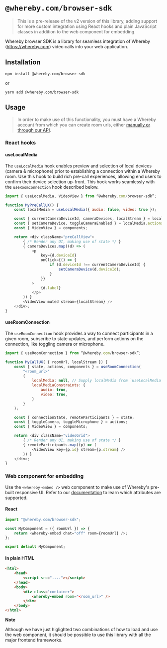 # `@whereby.com/browser-sdk`

> This is a pre-release of the v2 version of this library, adding support for more custom integration using React hooks and plain JavaScript classes in addition to the web component for embedding.

Whereby browser SDK is a library for seamless integration of Whereby (https://whereby.com) video calls into your web application.

## Installation

```shell
npm install @whereby.com/browser-sdk
```

or

```shell
yarn add @whereby.com/browser-sdk
```

## Usage

> In order to make use of this functionality, you must have a Whereby account from which you can create room urls, either [manually or through our API](https://docs.whereby.com/creating-and-deleting-rooms).

### React hooks

#### useLocalMedia

The `useLocalMedia` hook enables preview and selection of local devices (camera & microphone) prior to establishing a connection within a Whereby room. Use this hook to build rich pre-call
experiences, allowing end users to confirm their device selection up-front. This hook works seamlessly with the `useRoomConnection` hook described below.

```js
import { useLocalMedia, VideoView } from “@whereby.com/browser-sdk”;

function MyPreCallUX() {
    const localMedia = useLocalMedia({ audio: false, video: true });

    const { currentCameraDeviceId, cameraDevices, localStream } = localMedia.state;
    const { setCameraDevice, toggleCameraEnabled } = localMedia.actions;
    const { VideoView } = components;

    return <div className="preCallView">
        { /* Render any UI, making use of state */ }
        { cameraDevices.map((d) => (
            <p
                key={d.deviceId}
                onClick={() => {
                    if (d.deviceId !== currentCameraDeviceId) {
                        setCameraDevice(d.deviceId);
                    }
                }}
            >
                {d.label}
            </p>
        )) }
        <VideoView muted stream={localStream} />
    </div>;
}

```

#### useRoomConnection

The `useRoomConnection` hook provides a way to connect participants in a given room, subscribe to state updates, and perform actions on the connection, like toggling camera or microphone.

```js
import { useRoomConnection } from “@whereby.com/browser-sdk”;

function MyCallUX( { roomUrl, localStream }) {
    const { state, actions, components } = useRoomConnection(
        "<room_url>"
        {
            localMedia: null, // Supply localMedia from `useLocalMedia` hook, or constraints
            localMediaConstraints: {
                audio: true,
                video: true,
            }
        }
    );

    const { connectionState, remoteParticipants } = state;
    const { toggleCamera, toggleMicrophone } = actions;
    const { VideoView } = components;

    return <div className="videoGrid">
        { /* Render any UI, making use of state */ }
        { remoteParticipants.map((p) => (
            <VideoView key={p.id} stream={p.stream} />
        )) }
    </div>;
}

```

### Web component for embedding

Use the `<whereby-embed />` web component to make use of Whereby's pre-built responsive UI. Refer to our [documentation](https://docs.whereby.com/embedding-rooms/in-a-web-page/using-the-whereby-embed-element) to learn which attributes are supported.

#### React

```js
import "@whereby.com/browser-sdk";

const MyComponent = ({ roomUrl }) => {
    return <whereby-embed chat="off" room={roomUrl} />;
};

export default MyComponent;
```

#### In plain HTML

```html
<html>
    <head>
        <script src="...."></script>
    </head>
    <body>
        <div class="container">
            <whereby-embed room="<room_url>" />
        </div>
    </body>
</html>
```

**Note**

Although we have just higlighted two combinations of how to load and use the web component, it should be possible to use this library with all the major frontend frameworks.
